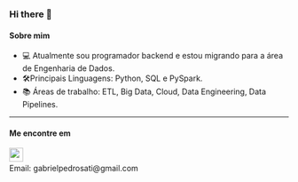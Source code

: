 ### Hi there 👋

<!--
**gabrielpedrosati/gabrielpedrosati** is a ✨ _special_ ✨ repository because its `README.md` (this file) appears on your GitHub profile.

Here are some ideas to get you started:

- 🔭 I’m currently working on ...
- 🌱 I’m currently learning ...
- 👯 I’m looking to collaborate on ...
- 🤔 I’m looking for help with ...
- 💬 Ask me about ...
- 📫 How to reach me: ...
- 😄 Pronouns: ...
- ⚡ Fun fact: ...
-->

#### Sobre mim
- 💻 Atualmente sou programador backend e estou migrando para a área de Engenharia de Dados.
- 🛠️Principais Linguagens: Python, SQL e PySpark.
- 📚 Áreas de trabalho: ETL, Big Data, Cloud, Data Engineering, Data Pipelines.

----
#### Me encontre em
<p align='left'>
   <a href="https://www.linkedin.com/in/gabrielpedrosati" target="_blank"><img height="25" src="https://raw.githubusercontent.com/UjwalKandi/UjwalKandi/changes-to-readme/svg/linkedin-icon-2.svg"></a>&nbsp;&nbsp;<br>
Email: gabrielpedrosati@gmail.com
